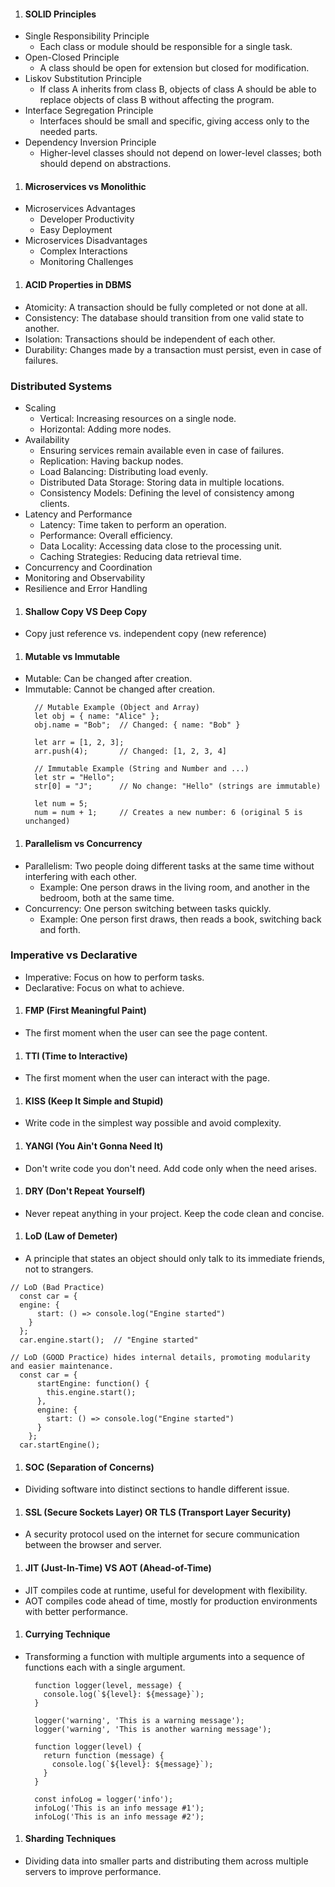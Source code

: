 1. #### SOLID Principles
  - Single Responsibility Principle
    - Each class or module should be responsible for a single task.
  - Open-Closed Principle
    - A class should be open for extension but closed for modification.
  - Liskov Substitution Principle
    - If class A inherits from class B, objects of class A should be able to replace objects of class B without affecting the program.
  - Interface Segregation Principle
    - Interfaces should be small and specific, giving access only to the needed parts.
  - Dependency Inversion Principle
    - Higher-level classes should not depend on lower-level classes; both should depend on abstractions.

1. #### Microservices vs Monolithic
  - Microservices Advantages
    - Developer Productivity
    - Easy Deployment
  - Microservices Disadvantages
    - Complex Interactions
    - Monitoring Challenges

1. #### ACID Properties in DBMS
  - Atomicity: A transaction should be fully completed or not done at all.
  - Consistency: The database should transition from one valid state to another.
  - Isolation: Transactions should be independent of each other.
  - Durability: Changes made by a transaction must persist, even in case of failures.

### Distributed Systems
  - Scaling
    - Vertical: Increasing resources on a single node.
    - Horizontal: Adding more nodes.
  - Availability
    - Ensuring services remain available even in case of failures.
    - Replication: Having backup nodes.
    - Load Balancing: Distributing load evenly.
    - Distributed Data Storage: Storing data in multiple locations.
    - Consistency Models: Defining the level of consistency among clients.
  - Latency and Performance
    - Latency: Time taken to perform an operation.
    - Performance: Overall efficiency.
    - Data Locality: Accessing data close to the processing unit.
    - Caching Strategies: Reducing data retrieval time.
  - Concurrency and Coordination
  - Monitoring and Observability
  - Resilience and Error Handling

1. #### Shallow Copy VS Deep Copy
  - Copy just reference vs. independent copy (new reference)

1. #### Mutable vs Immutable
  - Mutable: Can be changed after creation.
  - Immutable: Cannot be changed after creation.
    ```
      // Mutable Example (Object and Array)
      let obj = { name: "Alice" };
      obj.name = "Bob";  // Changed: { name: "Bob" }

      let arr = [1, 2, 3];
      arr.push(4);       // Changed: [1, 2, 3, 4]
    ```
    ```
      // Immutable Example (String and Number and ...)
      let str = "Hello";
      str[0] = "J";      // No change: "Hello" (strings are immutable)

      let num = 5;
      num = num + 1;     // Creates a new number: 6 (original 5 is unchanged)
    ```

1. #### Parallelism vs Concurrency
  - Parallelism: Two people doing different tasks at the same time without interfering with each other.
    - Example: One person draws in the living room, and another in the bedroom, both at the same time.
  - Concurrency: One person switching between tasks quickly.
    - Example: One person first draws, then reads a book, switching back and forth.

### Imperative vs Declarative
  - Imperative: Focus on how to perform tasks.
  - Declarative: Focus on what to achieve.

1. #### FMP (First Meaningful Paint)
  - The first moment when the user can see the page content.

1. #### TTI (Time to Interactive)
  - The first moment when the user can interact with the page.

1. #### KISS (Keep It Simple and Stupid)
  - Write code in the simplest way possible and avoid complexity.

1. #### YANGI (You Ain't Gonna Need It)
  - Don't write code you don't need. Add code only when the need arises.

1. #### DRY (Don't Repeat Yourself)
  - Never repeat anything in your project. Keep the code clean and concise.

1. #### LoD (Law of Demeter)
  - A principle that states an object should only talk to its immediate friends, not to strangers.
  ```
  // LoD (Bad Practice)
    const car = {
    engine: {
        start: () => console.log("Engine started")
      }
    };
    car.engine.start();  // "Engine started"
  ```
  ```
  // LoD (GOOD Practice) hides internal details, promoting modularity and easier maintenance.
    const car = {
        startEngine: function() {
          this.engine.start();
        },
        engine: {
          start: () => console.log("Engine started")
        }
      };
    car.startEngine();
  ```

1. #### SOC (Separation of Concerns)
  - Dividing software into distinct sections to handle different issue.

1. #### SSL (Secure Sockets Layer) OR TLS (Transport Layer Security)
  - A security protocol used on the internet for secure communication between the browser and server.

1. #### JIT (Just-In-Time) VS AOT (Ahead-of-Time)
  - JIT compiles code at runtime, useful for development with flexibility.
  - AOT compiles code ahead of time, mostly for production environments with better performance.

1. #### Currying Technique
  - Transforming a function with multiple arguments into a sequence of functions each with a single argument.
    ```
      function logger(level, message) {
        console.log(`${level}: ${message}`);
      }

      logger('warning', 'This is a warning message');
      logger('warning', 'This is another warning message');
    ```
    ```
      function logger(level) {
        return function (message) {
          console.log(`${level}: ${message}`);
        }
      }

      const infoLog = logger('info');
      infoLog('This is an info message #1');
      infoLog('This is an info message #2');
    ```

1. #### Sharding Techniques
  - Dividing data into smaller parts and distributing them across multiple servers to improve performance.
